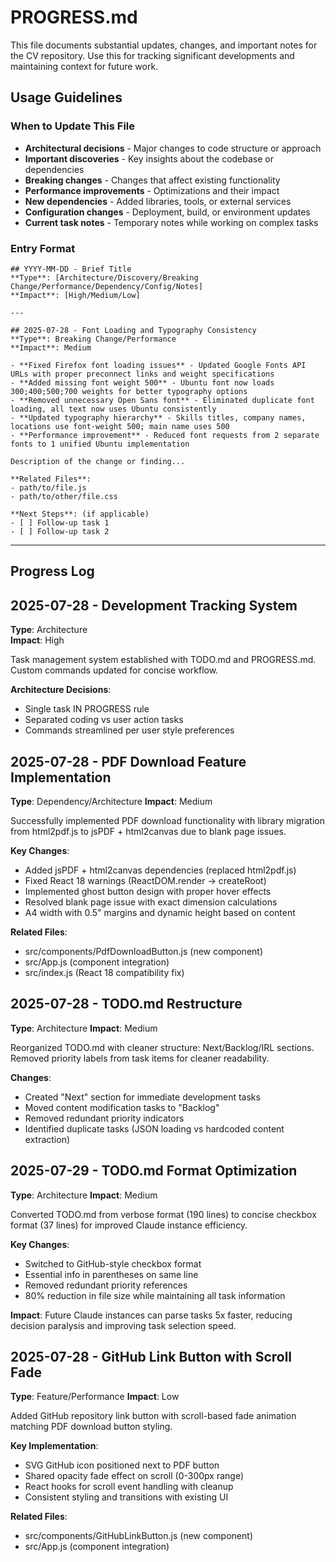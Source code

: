 # PROGRESS.md

This file documents substantial updates, changes, and important notes for the CV repository. Use this for tracking significant developments and maintaining context for future work.

## Usage Guidelines

### When to Update This File
- **Architectural decisions** - Major changes to code structure or approach
- **Important discoveries** - Key insights about the codebase or dependencies
- **Breaking changes** - Changes that affect existing functionality
- **Performance improvements** - Optimizations and their impact
- **New dependencies** - Added libraries, tools, or external services
- **Configuration changes** - Deployment, build, or environment updates
- **Current task notes** - Temporary notes while working on complex tasks

### Entry Format
```
## YYYY-MM-DD - Brief Title
**Type**: [Architecture/Discovery/Breaking Change/Performance/Dependency/Config/Notes]
**Impact**: [High/Medium/Low]

---

## 2025-07-28 - Font Loading and Typography Consistency
**Type**: Breaking Change/Performance
**Impact**: Medium

- **Fixed Firefox font loading issues** - Updated Google Fonts API URLs with proper preconnect links and weight specifications
- **Added missing font weight 500** - Ubuntu font now loads 300;400;500;700 weights for better typography options
- **Removed unnecessary Open Sans font** - Eliminated duplicate font loading, all text now uses Ubuntu consistently
- **Updated typography hierarchy** - Skills titles, company names, locations use font-weight 500; main name uses 500
- **Performance improvement** - Reduced font requests from 2 separate fonts to 1 unified Ubuntu implementation

Description of the change or finding...

**Related Files**: 
- path/to/file.js
- path/to/other/file.css

**Next Steps**: (if applicable)
- [ ] Follow-up task 1
- [ ] Follow-up task 2
```

---

## Progress Log

## 2025-07-28 - Development Tracking System
**Type**: Architecture  
**Impact**: High

Task management system established with TODO.md and PROGRESS.md. Custom commands updated for concise workflow.

**Architecture Decisions**:
- Single task IN PROGRESS rule
- Separated coding vs user action tasks
- Commands streamlined per user style preferences

## 2025-07-28 - PDF Download Feature Implementation
**Type**: Dependency/Architecture
**Impact**: Medium

Successfully implemented PDF download functionality with library migration from html2pdf.js to jsPDF + html2canvas due to blank page issues.

**Key Changes**:
- Added jsPDF + html2canvas dependencies (replaced html2pdf.js)
- Fixed React 18 warnings (ReactDOM.render → createRoot)
- Implemented ghost button design with proper hover effects
- Resolved blank page issue with exact dimension calculations
- A4 width with 0.5" margins and dynamic height based on content

**Related Files**:
- src/components/PdfDownloadButton.js (new component)
- src/App.js (component integration)
- src/index.js (React 18 compatibility fix)

## 2025-07-28 - TODO.md Restructure
**Type**: Architecture
**Impact**: Medium

Reorganized TODO.md with cleaner structure: Next/Backlog/IRL sections. Removed priority labels from task items for cleaner readability.

**Changes**:
- Created "Next" section for immediate development tasks
- Moved content modification tasks to "Backlog" 
- Removed redundant priority indicators
- Identified duplicate tasks (JSON loading vs hardcoded content extraction)

## 2025-07-29 - TODO.md Format Optimization
**Type**: Architecture
**Impact**: Medium

Converted TODO.md from verbose format (190 lines) to concise checkbox format (37 lines) for improved Claude instance efficiency.

**Key Changes**:
- Switched to GitHub-style checkbox format
- Essential info in parentheses on same line
- Removed redundant priority references
- 80% reduction in file size while maintaining all task information

**Impact**: Future Claude instances can parse tasks 5x faster, reducing decision paralysis and improving task selection speed.

## 2025-07-28 - GitHub Link Button with Scroll Fade
**Type**: Feature/Performance
**Impact**: Low

Added GitHub repository link button with scroll-based fade animation matching PDF download button styling.

**Key Implementation**:
- SVG GitHub icon positioned next to PDF button
- Shared opacity fade effect on scroll (0-300px range)
- React hooks for scroll event handling with cleanup
- Consistent styling and transitions with existing UI

**Related Files**:
- src/components/GitHubLinkButton.js (new component)
- src/App.js (component integration)

